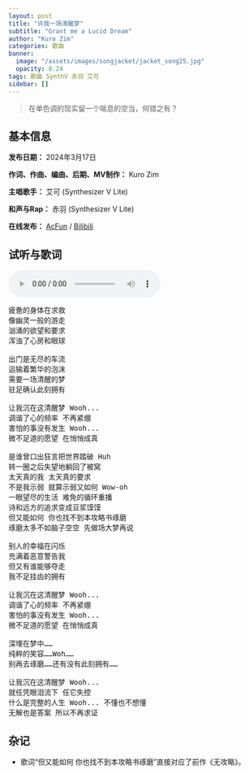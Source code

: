 ```yaml
---
layout: post
title: "许我一场清醒梦"
subtitle: "Grant me a Lucid Dream"
author: "Kuro Zim"
categories: 歌曲
banner: 
  image: "/assets/images/songjacket/jacket_song25.jpg"
  opacity: 0.24
tags: 歌曲 SynthV 赤羽 艾可
sidebar: []
---
```


> 在单色调的现实留一个喘息的空当，何错之有？

## 基本信息

**发布日期：** 2024年3月17日

**作词、作曲、编曲、后期、MV制作：** Kuro Zim

**主唱歌手：** 艾可 (Synthesizer V Lite)

**和声与Rap：** 赤羽 (Synthesizer V Lite)

**在线发布：** [AcFun](https://www.acfun.cn/v/ac44048868) / [Bilibili](https://www.bilibili.com/video/BV1xC411b79P/)

## 试听与歌词

<audio controls><source src="/assets/audio/song25.mp3" type="audio/mp3"></audio>

<pre>
疲惫的身体在求救
像幽灵一般的游走
汹涌的欲望和要求
浑浊了心房和眼球

出门是无尽的车流
运输着繁华的泡沫
需要一场清醒的梦
驻足确认此刻拥有

让我沉在这清醒梦 Wooh...
调谐了心的频率 不再紧绷
害怕的事没有发生 Wooh...
微不足道的愿望 在悄悄成真

是谁曾口出狂言把世界踏破 Huh
转一圈之后失望地躺回了被窝
太天真的我 太天真的要求
不是我示弱 就算示弱又如何 Wow-oh
一眼望尽的生活 难免的循环重播
诗和远方的追求变成豆浆馍馍
但又能如何 你也找不到本攻略书琢磨
琢磨太多不如脑子空空 先做场大梦再说

别人的幸福在闪烁
充满着恶意警告我
但又有谁能够夺走
我不足挂齿的拥有

让我沉在这清醒梦 Wooh...
调谐了心的频率 不再紧绷
害怕的事没有发生 Wooh...
微不足道的愿望 在悄悄成真

深埋在梦中……
纯粹的笑容……Woh……
别再去琢磨……还有没有此刻拥有……

让我沉在这清醒梦 Wooh...
就任凭眼泪流下 任它失控
什么是完整的人生 Wooh... 不懂也不想懂
无解也是答案 所以不再求证
</pre>

## 杂记

* 歌词“但又能如何 你也找不到本攻略书琢磨”直接对应了前作《无攻略》。